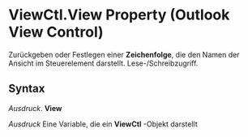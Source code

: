 
# ViewCtl.View Property (Outlook View Control)

Zurückgeben oder Festlegen einer  **Zeichenfolge**, die den Namen der Ansicht im Steuerelement darstellt. Lese-/Schreibzugriff.


## Syntax

 _Ausdruck_. **View**

 _Ausdruck_ Eine Variable, die ein **ViewCtl** -Objekt darstellt

